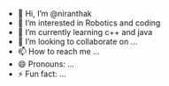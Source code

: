 - 👋 Hi, I’m @niranthak
- 👀 I’m interested in Robotics and coding
- 🌱 I’m currently learning c++ and java
- 💞️ I’m looking to collaborate on ...
- 📫 How to reach me ...
- 😄 Pronouns: ...
- ⚡ Fun fact: ...

<!---
niranthak/niranthak is a ✨ special ✨ repository because its `README.md` (this file) appears on your GitHub profile.
You can click the Preview link to take a look at your changes.
--->
